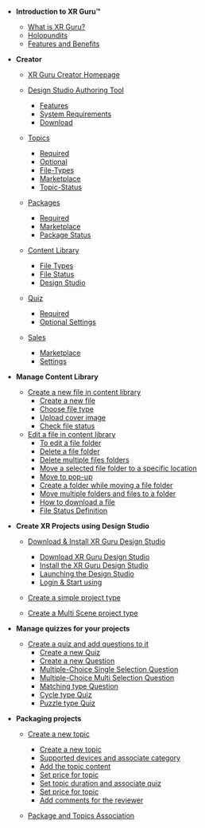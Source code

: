 <!-- docs/_sidebar.md -->

- **Introduction to XR Guru™**
  - [What is XR Guru?](/basic)
  - [Holopundits](/basic?id=Holopundits)
  - [Features and Benefits](/basic?id=xr-guru-features-and-benefits)
 

 
- **Creator**

  - [XR Guru Creator Homepage](/Creator)
  - [Design Studio Authoring Tool](/Creator?id=design-studio-authoring-tool)
    - [Features](/Creator?id=features)
    - [System Requirements](/Creator?id=system-requirements)
    - [Download](/Creator?id=download)
  - [Topics](/Topics)
    - [Required](/Topics)
    - [Optional](/Topics?id=Optional)
    - [File-Types](/Topics?id=File-Types)
    - [Marketplace](/Topics?id=Marketplace)
    - [Topic-Status](/Topics?id=Topic-Status)
 
  - [Packages](/Packages)
    - [Required](/Packages?id=Required)
    - [Marketplace](/Packages?Id=Marketplace)
    - [Package Status](/Packages)
  - [Content Library](/ContentLibrary)
    - [File Types](/ContentLibrary?id=File-Types)
    - [File Status](/ContentLibrary?id=File-Status)
    - [Design Studio](/ContentLibrary?id=Design-Studio)
  - [Quiz](/Quiz)
    - [Required](/Quiz?id=Required)
    - [Optional Settings](/Quiz?id=Optional-Settings)
  - [Sales](/Sales?id=Sales)
    - [Marketplace](/Sales?id=Marketplace)
    - [Settings](/Sales?id=Settings)
 
 
- **Manage Content Library**
  - [Create a new file in content library](/ContentLibrary.md?id=Create-a-new-file)
      - [Create a new file](/ContentLibrary?id=Create-a-new-file)  
      - [Choose file type](/ContentLibrary?id=Choose-file-type)  
      - [Upload cover image](/ContentLibrary?id=Upload-cover-image)  
      - [Check file status](/ContentLibrary?id=Check-file-status)  
  - [Edit a file in content library](/ContentLibrary?id=To-edit-a-file-folder)
     - [To edit a file folder](/ContentLibrary?id=To-edit-a-file-folder)  
     - [Delete a file folder](/ContentLibrary?id=Delete-a-file-folder)  
     - [Delete multiple files folders](/ContentLibrary?id=Delete-multiple-files-folders)  
     - [Move a selected file folder to a specific location](/ContentLibrary?id=move-a-selected-filefolder-to-a-specific-location-within-the-content-library)  
     - [Move to pop-up](/ContentLibrary?id=Move-to-pop-up)
     - [Create a folder while moving a file folder](/ContentLibrary?id=Create-a-folder-while-moving-a-file-folder) 
     - [Move multiple folders and files to a folder](/ContentLibrary?id=Move-multiple-folders-and-files-to-a-folder) 
     - [How to download a file](/ContentLibrary?id=How-to-download-a-file)  
     - [File Status Definition](/ContentLibrary?id=file-status-definition) 
                                   
- **Create XR Projects using Design Studio**

  - [Download &amp; Install XR Guru Design Studio ](Install?id=Design-Studio)
      - [Download XR Guru Design Studio](Install?id=Download-XR-Guru-Design-Studio)
      - [Install the XR Guru Design Studio](Install?id=Install-the-XR-Guru-Design-Studio)
      - [Launching the Design Studio](Install?id=Launch-the-Design-Studio )
      - [Login & Start using](Install?id=Login-to-Design-Studio)
  
  - [Create a simple project type]()
  - [Create a Multi Scene project type]()
 
                                           
- **Manage quizzes for your projects**
   - [Create a quiz and add questions to it](/Quiz?id=Create-a-new-Quiz)
     - [Create a new Quiz](/Quiz?id=Create-a-new-Quiz)
     - [Create a new Question](/Quiz?id=Create-a-new-Question)
     - [Multiple-Choice Single Selection Question](/Quiz?id=Create-a-Multiple-Choice-Single-Selection-Question)
     - [Multiple-Choice Multi Selection Question](/Quiz?id=Multiple-Choice-Multi-Selection-Question)
     - [Matching type Question](/Quiz?id=Matching-type-Question)
     - [Cycle type Quiz](/Quiz?id=Cycle-type-Quiz)
     - [Puzzle type Quiz](/Quiz?id=Puzzle-type-Quiz)
                                               
- **Packaging projects**
   - [Create a new topic ](/Topics?id=create-a-new-topic)
     - [Create a new topic](/Topics?id=create-a-new-topic)
     - [Supported devices and associate category](/Topics?id=add-supported-devices-and-associate-category)
     - [Add the topic content](/Topics?id=add-the-topic-content)
     - [Set price for topic](/Topics?id=set-price-for-topic)
     - [Set topic duration and associate quiz](/Topics?id=set-topic-duration-and-associate-quiz)
     - [Set price for topic](/Topics?id=set-price-for-topic)
     - [Add comments for the reviewer](/Topics?id=add-comments-for-the-reviewer)

   - [Package and Topics Association](/Packages?id=step3)
 
                                    

